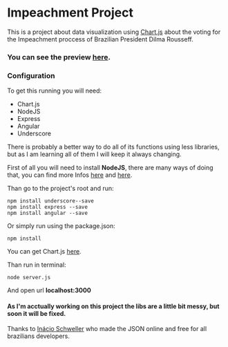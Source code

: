# Impeachment Project
This is a project about data visualization using [Chart.js](www.chartjs.org) about the voting for the Impeachment proccess of Brazilian President Dilma Rousseff.

### You can see the preview [here](http://impeachment.herokuapp.com/).

### Configuration
To get this running you will need:

* Chart.js
* NodeJS
* Express
* Angular
* Underscore

There is probably a better way to do all of its functions using less libraries, but as I am learning all of them I will keep it always changing.

First of all you will need to install **NodeJS**, there are many ways of doing that, you can find more Infos [here](https://docs.npmjs.com/getting-started/installing-node) and [here](https://nodejs.org/en/).

Than go to the project's root and run:

```
npm install underscore--save
npm install express --save
npm install angular --save
```

Or simply run using the package.json:

```
npm install
```

You can get Chart.js [here](www.chartjs.org).

Than run in terminal:
```
node server.js
```

And open url **localhost:3000**

#### As I'm acctually working on this project the libs are a little bit messy, but soon it will be fixed.


Thanks to [Inácio Schweller](https://github.com/schweller) who made the JSON online and free for all brazilians developers.